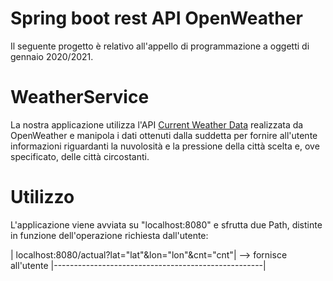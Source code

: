 # Spring boot rest API OpenWeather 
Il seguente progetto è relativo all'appello di programmazione a oggetti di gennaio 2020/2021.
# WeatherService
La nostra applicazione utilizza l'API [Current Weather Data](https://openweathermap.org/current#cycle) realizzata da OpenWeather  e manipola i dati ottenuti dalla suddetta per fornire all'utente informazioni riguardanti la nuvolosità e la pressione della città scelta e, ove specificato, delle città circostanti.
# Utilizzo
L'applicazione viene avviata su "localhost:8080" e sfrutta due Path, distinte in funzione dell'operazione richiesta dall'utente:

| localhost:8080/actual?lat="lat"&lon="lon"&cnt="cnt"|  --> fornisce all'utente 
|----------------------------------------------------|


